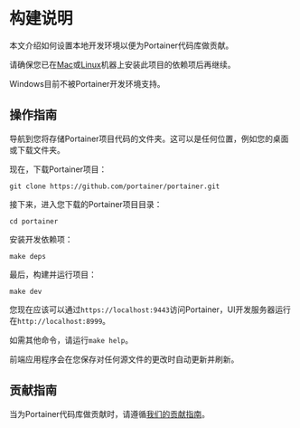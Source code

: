 # 构建说明

本文介绍如何设置本地开发环境以便为Portainer代码库做贡献。

请确保您已在[Mac](mac.md)或[Linux](linux.md)机器上安装此项目的依赖项后再继续。



Windows目前不被Portainer开发环境支持。


## 操作指南

导航到您将存储Portainer项目代码的文件夹。这可以是任何位置，例如您的桌面或下载文件夹。

现在，下载Portainer项目：

```
git clone https://github.com/portainer/portainer.git
```

接下来，进入您下载的Portainer项目目录：

```
cd portainer
```

安装开发依赖项：

```
make deps
```

最后，构建并运行项目：

```
make dev
```

您现在应该可以通过`https://localhost:9443`访问Portainer，UI开发服务器运行在`http://localhost:8999`。

如需其他命令，请运行`make help`。


前端应用程序会在您保存对任何源文件的更改时自动更新并刷新。


## 贡献指南

当为Portainer代码库做贡献时，请遵循[我们的贡献指南](https://github.com/portainer/portainer/blob/develop/CONTRIBUTING.md)。
